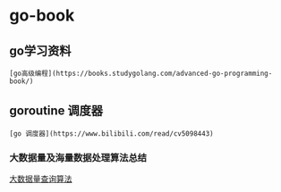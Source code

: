 # go-book
## go学习资料
```
[go高级编程](https://books.studygolang.com/advanced-go-programming-book/)
```

## goroutine 调度器
```
[go 调度器](https://www.bilibili.com/read/cv5098443)
```

### 大数据量及海量数据处理算法总结
[大数据量查询算法](https://www.cnblogs.com/liugx/p/7675906.html)
